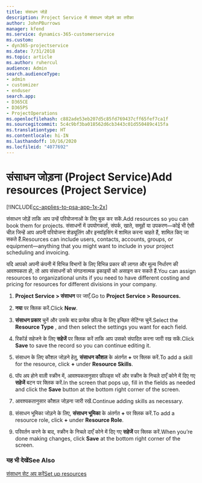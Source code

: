 ```yaml
---
title: संसाधन जोड़ें
description: Project Service में संसाधन जोड़ने का तरीका
author: JohnPBurrows
manager: kfend
ms.service: dynamics-365-customerservice
ms.custom:
- dyn365-projectservice
ms.date: 7/31/2018
ms.topic: article
ms.author: ruhercul
audience: Admin
search.audienceType:
- admin
- customizer
- enduser
search.app:
- D365CE
- D365PS
- ProjectOperations
ms.openlocfilehash: c882ade53eb207d5c85fd769437cff65fef7ca1f
ms.sourcegitcommit: 5c4c9bf3ba018562d6cb3443c01d550489c415fa
ms.translationtype: HT
ms.contentlocale: hi-IN
ms.lasthandoff: 10/16/2020
ms.locfileid: "4077692"
---
```

# <a name="add-resources-project-service"></a><span data-ttu-id="358d2-103">संसाधन जोड़ना (Project Service)</span><span class="sxs-lookup"><span data-stu-id="358d2-103">Add resources (Project Service)</span></span>

[!INCLUDE[cc-applies-to-psa-app-1x-2x](../includes/cc-applies-to-psa-app-1x-2x.md)]

<span data-ttu-id="358d2-104">संसाधन जोड़ें ताकि आप उन्हें परियोजनाओं के लिए बुक कर सकें.</span><span class="sxs-lookup"><span data-stu-id="358d2-104">Add resources so you can book them for projects.</span></span> <span data-ttu-id="358d2-105">संसाधनों में उपयोगकर्ता, संपर्क, खाते, समूहों या उपकरण—कोई भी ऐसी चीज़ जिन्हें आप अपनी परियोजना शेड्यूलिंग और इनवॉइसिंग में शामिल करना चाहते हैं, शामिल किए जा सकते हैं.</span><span class="sxs-lookup"><span data-stu-id="358d2-105">Resources can include users, contacts, accounts, groups, or equipment—anything that you might want to include in your project scheduling and invoicing.</span></span>  
  
<span data-ttu-id="358d2-106">यदि आपको अपनी कंपनी में विभिन्न विभागों के लिए विभिन्न प्रकार की लागत और मूल्य निर्धारण की आवश्यकता हो, तो आप संसाधनों को संगठनात्मक इकाइयों को असाइन कर सकते हैं.</span><span class="sxs-lookup"><span data-stu-id="358d2-106">You can assign resources to organizational units if you need to have different costing and pricing for resources for different divisions in your company.</span></span>  
  
1.  <span data-ttu-id="358d2-107">**Project Service > संसाधन** पर जाएँ.</span><span class="sxs-lookup"><span data-stu-id="358d2-107">Go to **Project Service > Resources.**</span></span>  
  
2.  <span data-ttu-id="358d2-108">**नया** पर क्लिक करें.</span><span class="sxs-lookup"><span data-stu-id="358d2-108">Click **New**.</span></span>  
  
3.  <span data-ttu-id="358d2-109">**संसाधन प्रकार** चुनें और उसके बाद प्रत्येक फ़ील्ड के लिए इच्छित सेटिंग्स चुनें.</span><span class="sxs-lookup"><span data-stu-id="358d2-109">Select the **Resource Type** , and then select the settings you want for each field.</span></span>  
  
4.  <span data-ttu-id="358d2-110">रिकॉर्ड सहेजने के लिए **सहेजें** पर क्लिक करें ताकि आप उसको संपादित करना जारी रख सकें.</span><span class="sxs-lookup"><span data-stu-id="358d2-110">Click **Save** to save the record so you can continue editing it.</span></span>  
  
5.  <span data-ttu-id="358d2-111">संसाधन के लिए कौशल जोड़ने हेतु, **संसाधन कौशल** के अंतर्गत **+** पर क्लिक करें.</span><span class="sxs-lookup"><span data-stu-id="358d2-111">To add a skill for the resource, click **+** under **Resource Skills**.</span></span>  
  
6.  <span data-ttu-id="358d2-112">पॉप अप होने वाली स्क्रीन में, आवश्यकतानुसार फ़ील्ड्स भरें और स्क्रीन के निचले दाएँ कोने में दिए गए **सहेजें** बटन पर क्लिक करें.</span><span class="sxs-lookup"><span data-stu-id="358d2-112">In the screen that pops up, fill in the fields as needed and click the **Save** button at the bottom right corner of the screen.</span></span>  
  
7.  <span data-ttu-id="358d2-113">आवश्यकतानुसार कौशल जोड़ना जारी रखें.</span><span class="sxs-lookup"><span data-stu-id="358d2-113">Continue adding skills as necessary.</span></span>  
  
8.  <span data-ttu-id="358d2-114">संसाधन भूमिका जोड़ने के लिए, **संसाधन भूमिका** के अंतर्गत **+** पर क्लिक करें.</span><span class="sxs-lookup"><span data-stu-id="358d2-114">To add a resource role, click **+** under **Resource Role**.</span></span>  
  
9. <span data-ttu-id="358d2-115">परिवर्तन करने के बाद, स्‍क्रीन के निचले दाएँ कोने में दिए गए **सहेजें** पर क्लिक करें.</span><span class="sxs-lookup"><span data-stu-id="358d2-115">When you’re done making changes, click **Save** at the bottom right corner of the screen.</span></span>  
  
### <a name="see-also"></a><span data-ttu-id="358d2-116">यह भी देखें</span><span class="sxs-lookup"><span data-stu-id="358d2-116">See Also</span></span>  
 [<span data-ttu-id="358d2-117">संसाधन सेट अप करें</span><span class="sxs-lookup"><span data-stu-id="358d2-117">Set up resources</span></span>](../psa/set-up-resources.md)

